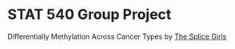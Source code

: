 # STAT 540 Group Project
Differentially Methylation Across Cancer Types by [The Splice Girls](https://github.com/STAT540-UBC/Repo_team_The-Splice-Girls_W2020)
